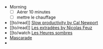 - Morning
  * [ ] Aérer 10 minutes
  * [ ] mettre le chauffage
- [[to/read]] [Slow productivity by Cal Newport](https://calnewport.com/my-new-book-slow-productivity/)
- [[to/read]] [Les extradées by Nicolas Feuz](https://www.babelio.com/livres/Feuz-Les-Extradees/1733479)
- [[to/watch [Les Heures sombres](https://www.allocine.fr/film/fichefilm_gen_cfilm=246284.html)
- [Mascarade](https://www.allocine.fr/film/fichefilm_gen_cfilm=289268.html)
-